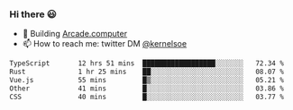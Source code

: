 ### Hi there 😃

- 🔨 Building [Arcade.computer](https://arcade.computer)
- 📫 How to reach me: twitter DM [@kernelsoe](https://twitter.com/kernelsoe)

<!--START_SECTION:waka-->

```txt
TypeScript       12 hrs 51 mins  ██████████████████░░░░░░░   72.34 %
Rust             1 hr 25 mins    ██░░░░░░░░░░░░░░░░░░░░░░░   08.07 %
Vue.js           55 mins         █▒░░░░░░░░░░░░░░░░░░░░░░░   05.21 %
Other            41 mins         █░░░░░░░░░░░░░░░░░░░░░░░░   03.86 %
CSS              40 mins         █░░░░░░░░░░░░░░░░░░░░░░░░   03.77 %
```

<!--END_SECTION:waka-->
